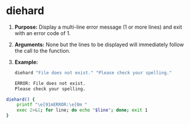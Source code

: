 # diehard

1. **Purpose:** Display a multi-line error message (1 or more lines) and exit with an error code of 1.

2. **Arguments:** None but the lines to be displayed will immediately follow the call to the function.

3. **Example:**
   
   ```bash
   diehard "File does not exist." "Please check your spelling."
   
   ERROR: File does not exist.
   Please check your spelling.
   ```

```bash
diehard() {
    printf "\e[91mERROR:\e[0m "
    exec 2>&1; for line; do echo "$line"; done; exit 1
}
```
